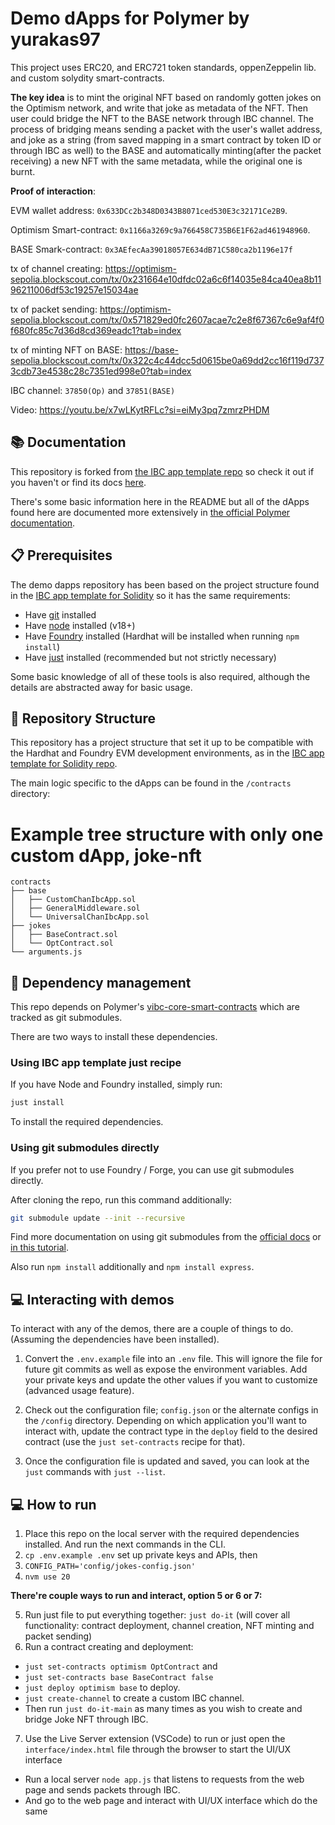 # Demo dApps for Polymer by yurakas97

This project uses ERC20, and ERC721 token standards, oppenZeppelin lib. and custom solydity smart-contracts.

**The key idea** is to mint the original NFT based on randomly gotten jokes on the Optimism network, and write that joke as metadata of the NFT. Then user could bridge the NFT to the BASE network through IBC channel. The process of bridging means sending a packet with the user's wallet address, and joke as a string (from saved mapping in a smart contract by token ID or through IBC as well) to the BASE and automatically minting(after the packet receiving) a new NFT with the same metadata, while the original one is burnt.


**Proof of interaction**:

EVM wallet address: ```0x633DCc2b348D0343B8071ced530E3c32171Ce2B9```. 

Optimism Smart-contract: ```0x1166a3269c9a766458C735B6E1F62ad461948960```.

BASE Smark-contract: ```0x3AEfecAa39018057E634dB71C580ca2b1196e17f```

tx of channel creating: https://optimism-sepolia.blockscout.com/tx/0x231664e10dfdc02a6c6f14035e84ca40ea8b1196211006df53c19257e15034ae

tx of packet sending: https://optimism-sepolia.blockscout.com/tx/0x571829ed0fc2607acae7c2e8f67367c6e9af4f0f680fc85c7d36d8cd369eadc1?tab=index

tx of minting NFT on BASE: https://base-sepolia.blockscout.com/tx/0x322c4c44dcc5d0615be0a69dd2cc16f119d7373cdb73e4538c28c7351ed998e0?tab=index

IBC channel: ```37850(Op)``` and ```37851(BASE)```

Video: https://youtu.be/x7wLKytRFLc?si=eiMy3pq7zmrzPHDM

## 📚 Documentation

This repository is forked from [the IBC app template repo](https://open-ibc/ibc-app-solidity-template) so check it out if you haven't or find its docs [here](ibc-app-template.md).

There's some basic information here in the README but all of the dApps found here are documented more extensively in [the official Polymer documentation](https://docs.polymerlabs.org/docs/quickstart/start).

## 📋 Prerequisites

The demo dapps repository has been based on the project structure found in the [IBC app template for Solidity](https://github.com/open-ibc/ibc-app-solidity-template) so it has the same requirements:

- Have [git](https://git-scm.com/downloads) installed
- Have [node](https://nodejs.org) installed (v18+)
- Have [Foundry](https://book.getfoundry.sh/getting-started/installation) installed (Hardhat will be installed when running `npm install`)
- Have [just](https://just.systems/man/en/chapter_1.html) installed (recommended but not strictly necessary)

Some basic knowledge of all of these tools is also required, although the details are abstracted away for basic usage.

## 🧱 Repository Structure

This repository has a project structure that set it up to be compatible with the Hardhat and Foundry EVM development environments, as in the [IBC app template for Solidity repo](https://github.com/open-ibc/ibc-app-solidity-template). 

The main logic specific to the dApps can be found in the `/contracts` directory:

# Example tree structure with only one custom dApp, joke-nft
```
contracts
├── base
│   ├── CustomChanIbcApp.sol
│   ├── GeneralMiddleware.sol
│   └── UniversalChanIbcApp.sol
├── jokes
│   ├── BaseContract.sol
│   └── OptContract.sol
└── arguments.js
``` 

## 🦮 Dependency management

This repo depends on Polymer's [vibc-core-smart-contracts](https://github.com/open-ibc/vibc-core-smart-contracts) which are tracked as git submodules. 

There are two ways to install these dependencies.

### Using IBC app template just recipe

If you have Node and Foundry installed, simply run:
```bash
just install
```

To install the required dependencies.

### Using git submodules directly

If you prefer not to use Foundry / Forge, you can use git submodules directly.

After cloning the repo, run this command additionally:
```bash
git submodule update --init --recursive
```

Find more documentation on using git submodules from the [official docs](https://git-scm.com/book/en/v2/Git-Tools-Submodules) or [in this tutorial](https://www.atlassian.com/git/tutorials/git-submodule).

Also run ```npm install``` additionally and ```npm install express```.

## 💻 Interacting with demos

To interact with any of the demos, there are a couple of things to do. (Assuming the dependencies have been installed).

1. Convert the `.env.example` file into an `.env` file. This will ignore the file for future git commits as well as expose the environment variables. Add your private keys and update the other values if you want to customize (advanced usage feature).

2. Check out the configuration file; `config.json` or the alternate configs in the `/config` directory. Depending on which application you'll want to interact with, update the contract type in the `deploy` field to the desired contract (use the `just set-contracts` recipe for that).

3. Once the configuration file is updated and saved, you can look at the `just` commands with `just --list`.

## 💻 How to run

1. Place this repo on the local server with the required dependencies installed. And run the next commands in the CLI.
2. ```cp .env.example .env``` set up private keys and APIs, then
3. ```CONFIG_PATH='config/jokes-config.json' ```  
4. ```nvm use 20```

**There're couple ways to run and interact, option 5 or 6 or 7:**

5. Run just file to put everything together: ```just do-it``` (will cover all functionality: contract deployment, channel creation, NFT minting and packet sending)
6. Run a contract creating and deployment:
- ```just set-contracts optimism OptContract``` and
- ```just set-contracts base BaseContract false```
- ```just deploy optimism base``` to deploy.
- ```just create-channel``` to create a custom IBC channel.
- Then run ```just do-it-main``` as many times as you wish to create and bridge Joke NFT through IBC.
7. Use the Live Server extension (VSCode) to run or just open the ```interface/index.html``` file through the browser to start the UI/UX interface
- Run a local server ```node app.js``` that listens to requests from the web page and sends packets through IBC.
- And go to the web page and interact with UI/UX interface which do the same
